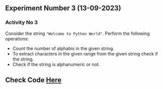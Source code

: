 ## Experiment Number 3 (13-09-2023)

### Activity No 3

Consider the string `"Welcome to Python World"`.
Perform the following operations:
- Count the  number of alphabis in the given string.
- To extract characters in the given range from the given string check if the string.
- Check if the string is alphanumeric or not.


## Check Code [Here](string.py)
